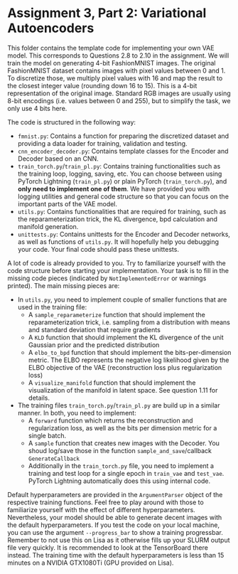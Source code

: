 # Assignment 3, Part 2: Variational Autoencoders

This folder contains the template code for implementing your own VAE model. This corresponds to Questions 2.8 to 2.10 in the assignment. 
We will train the model on generating 4-bit FashionMNIST images. The original FashionMNIST dataset contains images with pixel values between 0 and 1. To discretize those, we multiply pixel values with 16 and map the result to the closest integer value (rounding down 16 to 15). This is a 4-bit representation of the original image. Standard RGB images are usually using 8-bit encodings (i.e. values between 0 and 255), but to simplify the task, we only use 4 bits here. 

The code is structured in the following way:
* `fmnist.py`: Contains a function for preparing the discretized dataset and providing a data loader for training, validation and testing.
* `cnn_encoder_decoder.py`: Contains template classes for the Encoder and Decoder based on an CNN.
* `train_torch.py`/`train_pl.py`: Contains training functionalities such as the training loop, logging, saving, etc. You can choose between using PyTorch Lightning (`train_pl.py`) or plain PyTorch (`train_torch.py`), and **only need to implement one of them**. We have provided you with logging utilities and general code structure so that you can focus on the important parts of the VAE model.
* `utils.py`: Contains functionalities that are required for training, such as the reparameterization trick, the KL divergence, bpd calculation and manifold generation.
* `unittests.py`: Contains unittests for the Encoder and Decoder networks, as well as functions of `utils.py`. It will hopefully help you debugging your code. Your final code should pass these unittests.

A lot of code is already provided to you. Try to familiarize yourself with the code structure before starting your implementation. 
Your task is to fill in the missing code pieces (indicated by `NotImplementedError` or warnings printed). The main missing pieces are:
* In `utils.py`, you need to implement couple of smaller functions that are used in the training file:
  * A `sample_reparameterize` function that should implement the reparameterization trick, i.e. sampling from a distribution with means and standard deviation that require gradients
  * A `KLD` function that should implement the KL divergence of the unit Gaussian prior and the predicted distribution
  * A `elbo_to_bpd` function that should implement the bits-per-dimension metric. The ELBO represents the negative log likelihood given by the ELBO objective of the VAE (reconstruction loss plus regularization loss)
  * A `visualize_manifold` function that should implement the visualization of the manifold in latent space. See question 1.11 for details.
* The training files `train_torch.py`/`train_pl.py` are build up in a similar manner. In both, you need to implement:
  * A `forward` function which returns the reconstruction and regularization loss, as well as the bits per dimension metric for a single batch.
  * A `sample` function that creates new images with the Decoder. You shoud log/save those in the function `sample_and_save`/callback `GenerateCallback`
  * Additionally in the `train_torch.py` file, you need to implement a training and test loop for a single epoch in `train_vae` and `test_vae`. PyTorch Lightning automatically does this using internal code.
  
Default hyperparameters are provided in the `ArgumentParser` object of the respective training functions. Feel free to play around with those to familiarize yourself with the effect of different hyperparameters. Nevertheless, your model should be able to generate decent images with the default hyperparameters.
  If you test the code on your local machine, you can use the argument `--progress_bar` to show a training progressbar. Remember to not use this on Lisa as it otherwise fills up your SLURM output file very quickly. It is recommended to look at the TensorBoard there instead.
  The training time with the default hyperparameters is less than 15 minutes on a NVIDIA GTX1080Ti (GPU provided on Lisa).


